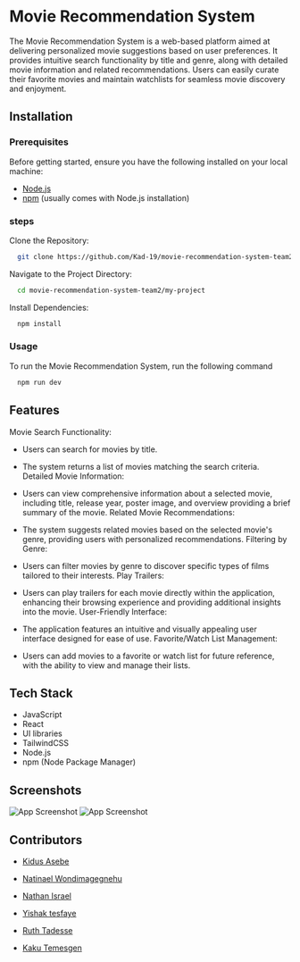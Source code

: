 
# Movie Recommendation System

The Movie Recommendation System is a web-based platform aimed at delivering personalized movie suggestions based on user preferences. It provides intuitive search functionality by title and genre, along with detailed movie information and related recommendations. Users can easily curate their favorite movies and maintain watchlists for seamless movie discovery and enjoyment.


## Installation
### Prerequisites

Before getting started, ensure you have the following installed on your local machine:

- [Node.js](https://nodejs.org/en/download)   
- [npm](https://www.npmjs.com/) (usually comes with Node.js installation)





    
### steps

   Clone the Repository:

```bash
  git clone https://github.com/Kad-19/movie-recommendation-system-team2.git
```

Navigate to the Project Directory:

```bash
  cd movie-recommendation-system-team2/my-project

```

 Install Dependencies:

```bash
  npm install
```





### Usage

To run the Movie Recommendation System, run the following command

```bash
  npm run dev

```


## Features

Movie Search Functionality:
+ Users can search for movies by title.
+ The system returns a list of movies matching the search criteria.
Detailed Movie Information:
+ Users can view comprehensive information about a selected movie, including title, release year, poster image, and overview providing a brief summary of the movie.
Related Movie Recommendations:
+ The system suggests related movies based on the selected movie's genre, providing users with personalized recommendations.
Filtering by Genre:

+ Users can filter movies by genre to discover specific types of films tailored to their interests.
Play Trailers:
+ Users can play trailers for each movie directly within the application, enhancing their browsing experience and providing additional insights into the movie.
User-Friendly Interface:
+ The application features an intuitive and visually appealing user interface designed for ease of use.
Favorite/Watch List Management:
+ Users can add movies to a favorite or watch list for future reference, with the ability to view and manage their lists.




## Tech Stack

+ JavaScript 
+ React 
 + UI libraries 
+ TailwindCSS
+ Node.js 
+ npm (Node Package Manager)




## Screenshots

![App Screenshot](https://github.com/fenitamas/kaku-tools/blob/main/kaku/Screenshot%20(5).png?raw=true)
![App Screenshot](https://github.com/fenitamas/kaku-tools/blob/main/kaku/Screenshot%20(3).png?raw=true)


## Contributors

- [Kidus Asebe](https://github.com/Kad-19)

- [Natinael Wondimagegnehu](https://github.com/Natidev)
- [Nathan Israel](https://github.com/Nate-Workspace)
- [Yishak tesfaye](https://github.com/yishak01)
- [Ruth Tadesse](https://github.com/RuthTadesse)
- [Kaku Temesgen](https://github.com/fenitamas)



